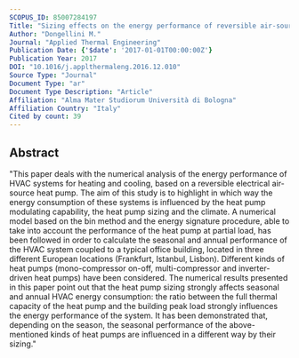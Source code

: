 ```yaml
---
SCOPUS_ID: 85007284197
Title: "Sizing effects on the energy performance of reversible air-source heat pumps for office buildings"
Author: "Dongellini M."
Journal: "Applied Thermal Engineering"
Publication Date: {'$date': '2017-01-01T00:00:00Z'}
Publication Year: 2017
DOI: "10.1016/j.applthermaleng.2016.12.010"
Source Type: "Journal"
Document Type: "ar"
Document Type Description: "Article"
Affiliation: "Alma Mater Studiorum Università di Bologna"
Affiliation Country: "Italy"
Cited by count: 39
---
```


## Abstract
"This paper deals with the numerical analysis of the energy performance of HVAC systems for heating and cooling, based on a reversible electrical air-source heat pump. The aim of this study is to highlight in which way the energy consumption of these systems is influenced by the heat pump modulating capability, the heat pump sizing and the climate. A numerical model based on the bin method and the energy signature procedure, able to take into account the performance of the heat pump at partial load, has been followed in order to calculate the seasonal and annual performance of the HVAC system coupled to a typical office building, located in three different European locations (Frankfurt, Istanbul, Lisbon). Different kinds of heat pumps (mono-compressor on-off, multi-compressor and inverter-driven heat pumps) have been considered. The numerical results presented in this paper point out that the heat pump sizing strongly affects seasonal and annual HVAC energy consumption: the ratio between the full thermal capacity of the heat pump and the building peak load strongly influences the energy performance of the system. It has been demonstrated that, depending on the season, the seasonal performance of the above-mentioned kinds of heat pumps are influenced in a different way by their sizing."
